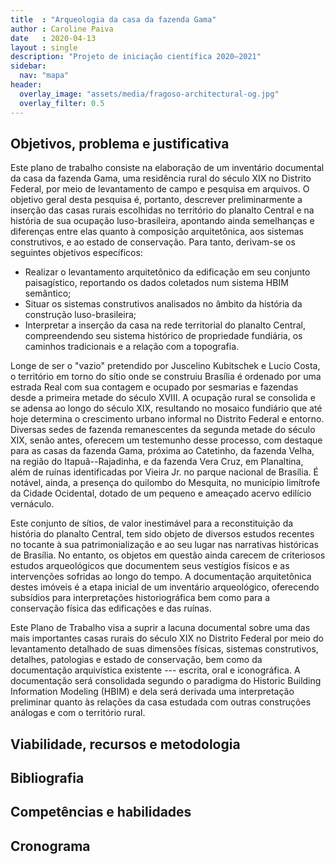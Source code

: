 ```yaml
---
title  : "Arqueologia da casa da fazenda Gama"
author : Caroline Paiva
date   : 2020-04-13
layout : single
description: "Projeto de iniciação científica 2020–2021"
sidebar:
  nav: "mapa"
header:
  overlay_image: "assets/media/fragoso-architectural-og.jpg"
  overlay_filter: 0.5
---
```


## Objetivos, problema e justificativa ##

Este plano de trabalho consiste na elaboração de um inventário
documental da casa da fazenda Gama, uma residência rural do século XIX
no Distrito Federal, por meio de levantamento de campo e pesquisa em
arquivos. O objetivo geral desta pesquisa é, portanto, descrever
preliminarmente a inserção das casas rurais escolhidas no território do
planalto Central e na história de sua ocupação luso-brasileira,
apontando ainda semelhanças e diferenças entre elas quanto à composição
arquitetônica, aos sistemas construtivos, e ao estado de conservação.
Para tanto, derivam-se os seguintes objetivos específicos:

- Realizar o levantamento arquitetônico da edificação em seu conjunto
  paisagístico, reportando os dados coletados num sistema HBIM semântico;
- Situar os sistemas construtivos analisados no âmbito da história da
  construção luso-brasileira;
- Interpretar a inserção da casa na rede territorial do planalto
  Central, compreendendo seu sistema histórico de propriedade fundiária,
  os caminhos tradicionais e a relação com a topografia.

Longe de ser o "vazio" pretendido por Juscelino Kubitschek e Lucio Costa,
o território em torno do sítio onde se construiu Brasília é ordenado por
uma estrada Real com sua contagem e ocupado por sesmarias e fazendas
desde a primeira metade do século XVIII. A ocupação rural se consolida e
se adensa ao longo do século XIX, resultando no mosaico fundiário que
até hoje determina o crescimento urbano informal no Distrito Federal e
entorno. Diversas sedes de fazenda remanescentes da segunda metade do
século XIX, senão antes, oferecem um testemunho desse processo, com
destaque para as casas da fazenda Gama, próxima ao Catetinho, da fazenda
Velha, na região do Itapuã--Rajadinha, e da fazenda Vera Cruz, em
Planaltina, além de ruínas identificadas por Vieira Jr. no parque
nacional de Brasília. É notável, ainda, a presença do quilombo do
Mesquita, no município limítrofe da Cidade Ocidental, dotado de um
pequeno e ameaçado acervo edilício vernáculo.

Este conjunto de sítios, de valor inestimável para a reconstituição da
história do planalto Central, tem sido objeto de diversos estudos
recentes no tocante à sua patrimonialização e ao seu lugar nas
narrativas históricas de Brasília. No entanto, os objetos em questão
ainda carecem de criteriosos estudos arqueológicos que documentem seus
vestígios físicos e as intervenções sofridas ao longo do tempo. A
documentação arquitetônica destes imóveis é a etapa inicial de um
inventário arqueológico, oferecendo subsídios para interpretações
historiográfica bem como para a conservação física das edificações e das
ruínas.

Este Plano de Trabalho visa a suprir a lacuna documental sobre uma das
mais importantes casas rurais do século XIX no
Distrito Federal por meio do levantamento detalhado de suas
dimensões físicas, sistemas construtivos, detalhes, patologias e estado
de conservação, bem como da documentação arquivística existente ---
escrita, oral e iconográfica. A documentação será consolidada segundo o
paradigma do Historic Building Information Modeling (HBIM) e dela será
derivada uma interpretação preliminar quanto às relações da casa
estudada com outras construções análogas e com o território rural. 

## Viabilidade, recursos e metodologia ##

<!--
   -Inserir a descrição da metodologia da pesquisa contendo os passos
   -metodológicos necessários para a sua execução e para o alcance dos
   -objetivos enunciados. Também devem ser descritos os recursos materiais
   -(bibliografia, computadores, softwares, metodologias, equipamentos de
   -laboratório, reagentes e outros materiais e equipamentos de pesquisa) e
   -a infraestrutura (laboratórios, salas de pesquisa, salas de informática
   -e outros espaços) disponíveis para a execução do plano de trabalho do
   -aluno, de maneira a mostrar a viabilidade da execução da pesquisa.
   -
   -Texto com 4000 caracteres.
   -->


## Bibliografia ##

<!--
   -Preenchimento não obrigatório, caso a bibliografia do plano de trabalho
   -do(a) Aluno(a) já esteja inclusa na bibliografia da proposta de pesquisa
   -do(a) Orientador(a)
   -
   -Texto com no máximo 2000 caracteres.
   -->


## Competências e habilidades ##

<!--Texto com no máximo 1000 caracteres.-->


## Cronograma ##

<!--Mês a mês-->


